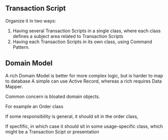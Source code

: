 ## Transaction Script

Organize it in two ways:
1. Having several Transaction Scripts in a single class, where each class defines a subject area related to Transaction Scripts
2. Having each Transaction Scripts in its own class, using Command Pattern.

## Domain Model

A rich Domain Model is better for more complex logic, but is harder to map to database
A simple can use Active Record, whereas a rich requires Data Mapper.

Common concern is bloated domain objects.

For example an Order class

If some responsibility is general, it should sit in the order class,

If specfific, in which case it should sit in some usage-specific class, which might be a Transaction Scipt or presentation
